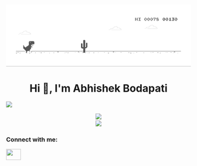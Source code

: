 ![picture](https://github.com/abhishek-bodapati/abhishek-bodapati/blob/main/dino_game.gif)
<h1 align="center">Hi 👋, I'm Abhishek Bodapati</h1>
<img src="https://camo.githubusercontent.com/a53cf6aa4f509b8899f2250072f500f09fd07493/68747470733a2f2f6b6f6d617265762e636f6d2f67687076632f3f757365726e616d653d68617273686373706572" data-canonical-src="https://komarev.com/ghpvc/?username=abhishek-bodapati" style="max-width:100%;">

<!--
**abhishek-bodapati/abhishek-bodapati** is a ✨ _special_ ✨ repository because its `README.md` (this file) appears on your GitHub profile.

Here are some ideas to get you started:

- 🔭 I’m currently working on ...
- 🌱 I’m currently learning ...
- 👯 I’m looking to collaborate on ...
- 🤔 I’m looking for help with ...
- 💬 Ask me about ...
- 📫 How to reach me: ...
- 😄 Pronouns: ...
- ⚡ Fun fact: ...
-->
<p align="center">
  <img src="https://github-readme-stats-abhishek-bodapati.vercel.app/api?username=abhishek-bodapati&layout=compact&theme=graywhite&show_icons=true&locale=en">
  <br>
  <img src="https://github-readme-stats.vercel.app/api/top-langs/?username=abhishek-bodapati&theme=graywhite&layout=compact">
</p>


<h3 align="left">Connect with me:</h3>
<a href="https://www.linkedin.com/in/abhishekbodapati/" target="blank"><img align="center" src="https://cdn.jsdelivr.net/npm/simple-icons@3.0.1/icons/linkedin.svg" height="30" width="40" /></a>
